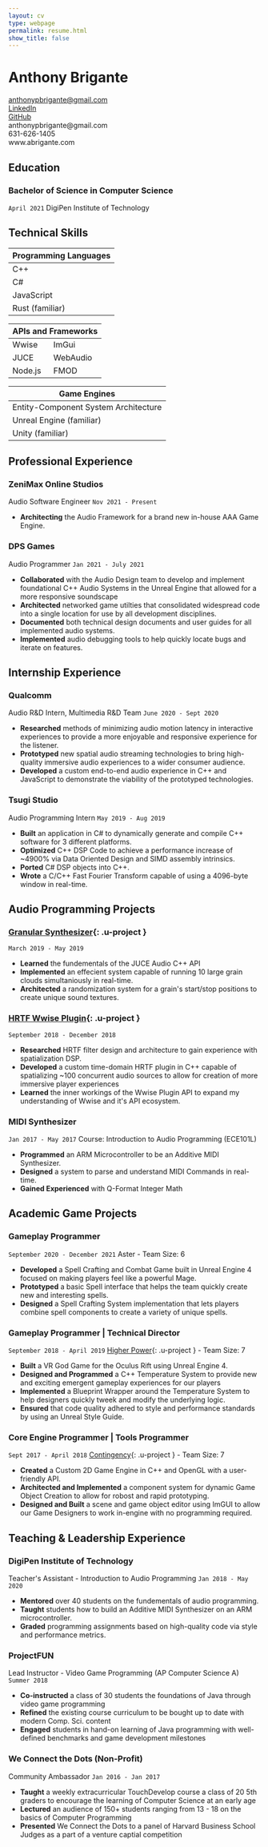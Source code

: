 ```yaml
---
layout: cv
type: webpage
permalink: resume.html
show_title: false
---
```


# Anthony Brigante

<div class="screen-only Grid Grid--gutters large-Grid--fit u-textCenter u-contactInfo">
  <div class="Grid-cell">
    <a href="mailto:anthonyprbrigante@gmail.com" >anthonypbrigante@gmail.com</a>
  </div>
  <div class="Grid-cell">
    <a class="screen-only" href="https://www.linkedin.com/in/apbrigante">LinkedIn</a>
  </div>
  <div class="Grid-cell">
    <a class="screen-only" href="https://www.github.com/abrigante1">GitHub</a>
  </div>
</div>
<div class="print-only Grid Grid--gutters large-Grid--fit u-textCenter u-contactInfo">
  <div class="Grid-cell">
    anthonypbrigante@gmail.com
  </div>
  <div class="Grid-cell">
    631-626-1405
  </div>
  <div class="Grid-cell">
    www.abrigante.com
  </div>
</div>

## Education

### Bachelor of Science in Computer Science
`April 2021` 
DigiPen Institute of Technology

## Technical Skills

<div class="Grid Grid--gutters u-fontScalar center-grid">
  <div class="Grid-cell Grid-cell--centerText center-grid">
    <table class="tg">
    <thead>
      <tr>
        <th class="tg-u0o7">Programming Languages</th>
      </tr>
    </thead>
    <tbody>
      <tr>
        <td class="tg-baqh">C++</td>
      </tr>
      <tr>
        <td class="tg-baqh">C#</td>
      </tr>
      <tr>
        <td class="tg-baqh">JavaScript</td>
      </tr>
      <tr>
        <td class="tg-baqh">Rust (familiar)</td>
      </tr>
    </tbody> 
    </table>
  </div>
  <div class="Grid-cell Grid-cell--centerText">
    <table class="tg">
    <thead>
      <tr>
        <th class="tg-u0o7" colspan="2">APIs and Frameworks</th>
      </tr>
    </thead>
    <tbody>
      <tr>
        <td class="tg-0pky">Wwise</td>
        <td class="tg-0pky">ImGui</td>
      </tr>
      <tr>
        <td class="tg-0pky">JUCE</td>
        <td class="tg-0pky">WebAudio</td>
      </tr>
      <tr>
        <td class="tg-0pky">Node.js</td>
        <td class="tg-0pky">FMOD</td>
      </tr>
    </tbody>
    </table>
  </div>
  <div class="Grid-cell Grid-cell--centerText">
    <table class="tg">
    <thead>
      <tr>
        <th class="tg-u0o7">Game Engines</th>
      </tr>
    </thead>
    <tbody>
      <tr>
        <td class="tg-0pky">Entity-Component System Architecture</td>
      </tr>
      <tr>
        <td class="tg-0pky">Unreal Engine (familiar)</td>
      </tr>
      <tr>
        <td class="tg-0pky">Unity (familiar)</td>
      </tr>
    </tbody>
    </table>
  </div>
</div>

## Professional Experience

### ZeniMax Online Studios
Audio Software Engineer
`Nov 2021 - Present`
- __Architecting__ the Audio Framework for a brand new in-house AAA Game Engine.

### DPS Games
Audio Programmer
`Jan 2021 - July 2021`
- __Collaborated__ with the Audio Design team to develop and implement foundational C++ Audio Systems in the Unreal Engine that
allowed for a more responsive soundscape
- __Architected__ networked game utilties that consolidated widespread code into a single location for use by all development disciplines.
- __Documented__ both technical design documents and user guides for all implemented audio systems.
- __Implemented__ audio debugging tools to help quickly locate bugs and iterate on features.

## Internship Experience

### Qualcomm
Audio R&D Intern, Multimedia R&D Team
`June 2020 - Sept 2020`
- __Researched__ methods of minimizing audio motion latency in interactive experiences to provide a more enjoyable and responsive experience for the listener.
- __Prototyped__ new spatial audio streaming technologies to bring high-quality immersive audio experiences to a wider consumer audience.
- __Developed__ a custom end-to-end audio experience in C++ and JavaScript to demonstrate the viability of the prototyped technologies.

### Tsugi Studio
Audio Programming Intern
`May 2019 - Aug 2019`


- __Built__ an application in C# to dynamically generate and compile C++ software for 3 different platforms.
- __Optimized__ C++ DSP Code to achieve a performance increase of ~4900% via Data Oriented Design and SIMD assembly intrinsics.
- __Ported__ C# DSP objects into C++.
- __Wrote__ a C/C++ Fast Fourier Transform capable of using a 4096-byte window in real-time.

## Audio Programming Projects

<div class="disabled-print" markdown="1">

  ### [Granular Synthesizer](portfolio/granular_synth.html){: .u-project }
  `March 2019 - May 2019`
  - __Learned__ the fundementals of the JUCE Audio C++ API
  - __Implemented__ an effecient system capable of running 10 large grain clouds simultaniously in real-time.
  - __Architected__ a randomization system for a grain's start/stop positions to create unique sound textures.

</div>

### [HRTF Wwise Plugin](portfolio/HRTF.html){: .u-project }
`September 2018 - December 2018` 

- __Researched__ HRTF filter design and architecture to gain experience with spatialization DSP. 
- __Developed__ a custom time-domain HRTF plugin in C++ capable of spatializing ~100 concurrent audio sources to allow for creation of more immersive player experiences
- __Learned__ the inner workings of the Wwise Plugin API to expand my understanding of Wwise and it's API ecosystem.

### MIDI Synthesizer
`Jan 2017 - May 2017`
Course: Introduction to Audio Programming (ECE101L)

- __Programmed__ an ARM Microcontroller to be an Additive MIDI Synthesizer.
- __Designed__  a system to parse and understand MIDI Commands in real-time.
- __Gained Experienced__ with Q-Format Integer Math


<div class="disabled-print" markdown="1"> 

## Academic Game Projects 

### Gameplay Programmer
`September 2020 - December 2021`
Aster - Team Size: 6
- __Developed__ a Spell Crafting and Combat Game built in Unreal Engine 4 focused on making players feel like a powerful Mage.
- __Prototyped__ a basic Spell interface that helps the team quickly create new and interesting spells.
- __Designed__ a Spell Crafting System implementation that lets players combine spell components to create a variety of unique spells.

### Gameplay Programmer | Technical Director
`September 2018 - April 2019`
[Higher Power](portfolio/HigherPower.html){: .u-project } - Team Size: 7

- __Built__ a VR God Game for the Oculus Rift using Unreal Engine 4.
- __Designed and Programmed__ a C++ Temperature System to provide new and exciting emergent gameplay experiences for our players
- __Implemented__ a Blueprint Wrapper around the Temperature System to help designers quickly tweek and modify the underlying logic.
- __Ensured__ that code quality adhered to style and performance standards by using an Unreal Style Guide.

### Core Engine Programmer | Tools Programmer
`Sept 2017 - April 2018`
[Contingency](portfolio/ember_editor.html){: .u-project } - Team Size: 7

- __Created__ a Custom 2D Game Engine in C++ and OpenGL with a user-friendly API.
- __Architected and Implemented__ a component system for dynamic Game Object Creation to allow for robost and rapid prototyping.
- __Designed and Built__ a scene and game object editor using ImGUI to allow our Game Designers to work in-engine with no programming required.

## Teaching & Leadership Experience

### DigiPen Institute of Technology
Teacher's Assistant - Introduction to Audio Programming
`Jan 2018 - May 2020`
- __Mentored__ over 40 students on the fundementals of audio programming.
- __Taught__ students how to build an Additive MIDI Synthesizer on an ARM microcontroller.
- __Graded__ programming assignments based on high-quality code via style and performance metrics.

### ProjectFUN 
Lead Instructor - Video Game Programming (AP Computer Science A)
`Summer 2018`
- __Co-instructed__ a class of 30 students the foundations of Java through video game programming 
- __Refined__ the existing course curriculum to be bought up to date with modern Comp. Sci. content
- __Engaged__ students in hand-on learning of Java programming with well-defined benchmarks and game development milestones

### We Connect the Dots (Non-Profit)
Community Ambassador
`Jan 2016 - Jan 2017`
- __Taught__ a weekly extracurricular TouchDevelop course a class of 20 5th graders to encourage the learning of
Computer Science at an early age
- __Lectured__ an audience of 150+ students ranging from 13 - 18 on the basics of Computer Programming
- __Presented__ We Connect the Dots to a panel of Harvard Business School Judges as a part of a venture captial competition

</div>